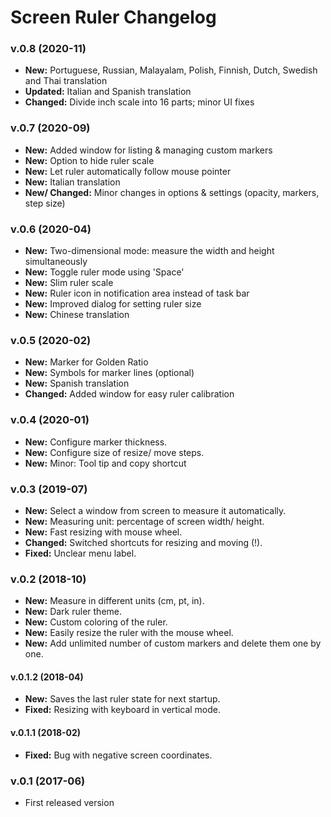 # Screen Ruler Changelog

### v.0.8 (2020-11)
- **New:** Portuguese, Russian, Malayalam, Polish, Finnish, Dutch, Swedish and Thai translation
- **Updated:** Italian and Spanish translation
- **Changed:** Divide inch scale into 16 parts; minor UI fixes

### v.0.7 (2020-09)
- **New:** Added window for listing & managing custom markers
- **New:** Option to hide ruler scale
- **New:** Let ruler automatically follow mouse pointer
- **New:** Italian translation
- **New/ Changed:** Minor changes in options & settings (opacity, markers, step size)

### v.0.6 (2020-04)
- **New:** Two-dimensional mode: measure the width and height simultaneously
- **New:** Toggle ruler mode using 'Space'
- **New:** Slim ruler scale
- **New:** Ruler icon in notification area instead of task bar
- **New:** Improved dialog for setting ruler size
- **New:** Chinese translation

### v.0.5 (2020-02)
- **New:** Marker for Golden Ratio
- **New:** Symbols for marker lines (optional)
- **New:** Spanish translation
- **Changed:** Added window for easy ruler calibration

### v.0.4 (2020-01)
- **New:** Configure marker thickness.
- **New:** Configure size of resize/ move steps.
- **New:** Minor: Tool tip and copy shortcut

### v.0.3 (2019-07)
- **New:** Select a window from screen to measure it automatically.
- **New:** Measuring unit: percentage of screen width/ height.
- **New:** Fast resizing with mouse wheel.
- **Changed:** Switched shortcuts for resizing and moving (!).
- **Fixed:** Unclear menu label.

### v.0.2 (2018-10)
- **New:** Measure in different units (cm, pt, in).
- **New:** Dark ruler theme.
- **New:** Custom coloring of the ruler.
- **New:** Easily resize the ruler with the mouse wheel.
- **New:** Add unlimited number of custom markers and delete them one by one.

#### v.0.1.2 (2018-04)
- **New:** Saves the last ruler state for next startup.
- **Fixed:** Resizing with keyboard in vertical mode.

#### v.0.1.1 (2018-02)
- **Fixed:** Bug with negative screen coordinates.

### v.0.1 (2017-06)
- First released version
